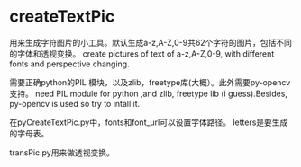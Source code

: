 createTextPic
=============
用来生成字符图片的小工具。默认生成a-z,A-Z,0-9共62个字符的图片，包括不同的字体和透视变换。
create pictures of text of a-z,A-Z,0-9, with different fonts and perspective changing.

需要正确python的PIL 模块，以及zlib，freetype库(大概）。此外需要py-opencv支持。
need PIL module for python ,and zlib, freetype lib (i guess).Besides, py-opencv is used so try to intall it.

在pyCreateTextPic.py中，fonts和font_url可以设置字体路径。
letters是要生成的字母表。

transPic.py用来做透视变换。
